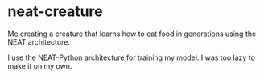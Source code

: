 # neat-creature
Me creating a creature that learns how to eat food in generations using the NEAT architecture.

I use the [NEAT-Python](https://neat-python.readthedocs.io/en/latest/) architecture for training my model.
I was too lazy to make it on my own.

